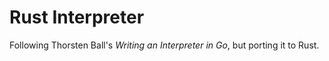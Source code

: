 # Rust Interpreter
Following Thorsten Ball's *Writing an Interpreter in Go*, but porting it to Rust.
